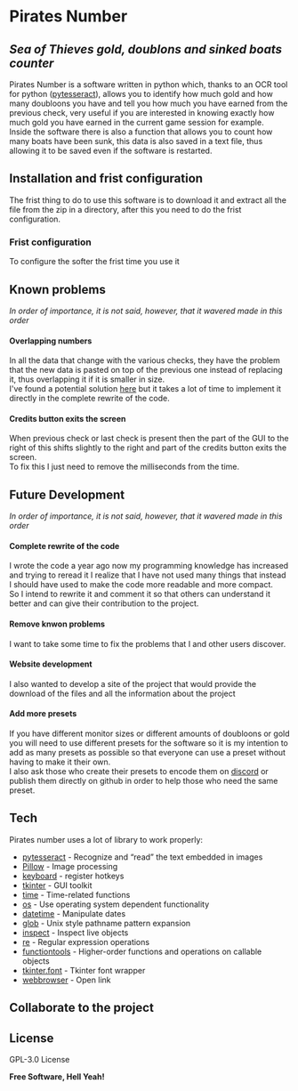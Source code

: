 # Pirates Number
## _Sea of Thieves gold, doublons and sinked boats counter_

Pirates Number is a software written in python which, thanks to an OCR tool for python ([pytesseract]), allows you to identify how much gold and how many doubloons you have and tell you how much you have earned from the previous check, very useful if you are interested in knowing exactly how much gold you have earned in the current game session for example.<br>
Inside the software there is also a function that allows you to count how many boats have been sunk, this data is also saved in a text file, thus allowing it to be saved even if the software is restarted.

## Installation and frist configuration
The frist thing to do to use this software is to download it and extract all the file from the zip in a directory, after this you need to do the frist configuration. 
### Frist configuration
To configure the softer the frist time you use it 

## Known problems
_In order of importance, it is not said, however, that it wavered made in this order_

#### Overlapping numbers
In all the data that change with the various checks, they have the problem that the new data is pasted on top of the previous one instead of replacing it, thus overlapping it if it is smaller in size. <br>
I've found a potential solution [here] but it takes a lot of time to implement it directly in the complete rewrite of the code.

#### Credits button exits the screen
When previous check or last check is present then the part of the GUI to the right of this shifts slightly to the right and part of the credits button exits the screen.<br>
To fix this I just need to remove the milliseconds from the time.

## Future Development
_In order of importance, it is not said, however, that it wavered made in this order_

#### Complete rewrite of the code
I wrote the code a year ago now my programming knowledge has increased and trying to reread it I realize that I have not used many things that instead I should have used to make the code more readable and more compact.<br>
So I intend to rewrite it and comment it so that others can understand it better and can give their contribution to the project.

#### Remove knwon problems
I want to take some time to fix the problems that I and other users discover.

#### Website development
I also wanted to develop a site of the project that would provide the download of the files and all the information about the project

#### Add more presets
If you have different monitor sizes or different amounts of doubloons or gold you will need to use different presets for the software so it is my intention to add as many presets as possible so that everyone can use a preset without having to make it their own.<br>
I also ask those who create their presets to encode them on [discord] or publish them directly on github in order to help those who need the same preset.

## Tech

Pirates number uses a lot of library to work properly:
- [pytesseract] - Recognize and “read” the text embedded in images
- [Pillow] - Image processing
- [keyboard] - register hotkeys
- [tkinter] - GUI toolkit
- [time] - Time-related functions
- [os] - Use operating system dependent functionality
- [datetime] - Manipulate dates
- [glob] - Unix style pathname pattern expansion
- [inspect] - Inspect live objects
- [re] - Regular expression operations
- [functiontools] - Higher-order functions and operations on callable objects
- [tkinter.font] - Tkinter font wrapper
- [webbrowser] - Open link
 
## Collaborate to the project 
 
## License

GPL-3.0 License

**Free Software, Hell Yeah!**

[//]: # (These are reference links used in the body of this note and get stripped out when the markdown processor does its job. There is no need to format nicely because it shouldn't be seen. Thanks SO - http://stackoverflow.com/questions/4823468/store-comments-in-markdown-syntax)

   [pytesseract]: <https://pypi.org/project/pytesseract/>
   [Pillow]: <https://pypi.org/project/Pillow/>
   [tkinter]: <https://docs.python.org/3/library/tkinter.html>
   [time]: <https://docs.python.org/3/library/time.html>
   [datetime]: <https://docs.python.org/3/library/datetime.html#module-datetime>
   [keyboard]: <https://pypi.org/project/keyboard/>
   [os]: <https://docs.python.org/3/library/os.html>
   [glob]: <https://docs.python.org/3/library/glob.html>
   [inspect]: <https://docs.python.org/3/library/inspect.html>
   [re]: <https://docs.python.org/3/library/re.html>
   [functiontools]: <https://docs.python.org/3/library/functools.html>
   [tkinter.font]: <https://docs.python.org/3/library/tkinter.font.html>
   [webbrowser]: <https://docs.python.org/3/library/webbrowser.html>
   
   [discord]: <>
   [here]: <https://stackoverflow.com/questions/53898526/tkinter-labels-overlapping>
  
